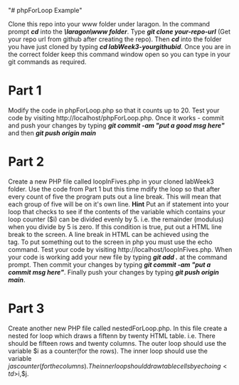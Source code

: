 "# phpForLoop Example" 

Clone this repo into your www folder under laragon. In the command prompt ***cd*** into the ***\laragon\www folder***. Type ***git clone your-repo-url*** (Get your repo url from github after creating the repo). Then ***cd*** into the folder you have just cloned by typing ***cd labWeek3-yourgithubid***. Once you are in the correct folder keep this command window open so you can type in your git commands as required.

# Part 1

Modify the code in phpForLoop.php so that it counts up to 20. Test your code by visiting http://localhost/phpForLoop.php. Once it works - commit and push your changes by typing ***git commit -am "put a good msg here"*** and then ***git push origin main***

# Part 2 

Create a new PHP file called loopInFives.php in your cloned labWeek3 folder. Use the code from Part 1 but this time mdify the loop so that after every count of five the program puts out a line break. This will mean that each group of five will be on it's own line. 
**Hint** Put an if statement into your loop that checks to see if the contents of the variable which contains your loop counter ($i) can be divided evenly by 5. i.e. the remainder (modulus) when you divide by 5 is zero. If this condition is true, put out a HTML line break to the screen. A line break in HTML can be achieved using the <BR> tag. To put something out to the screen in php you must use the echo command.
Test your code by visiting http://localhost/loopInFives.php. When your code is working add your new file by typing ***git add .*** at the command prompt. Then commit your changes by typing ***git commit -am "put a commit msg here"***. Finally push your changes by typing ***git push origin main***.

# Part 3

Create another new PHP file called nestedForLoop.php. In this file create a nested for loop which draws a fiftenn by twenty HTML table. i.e. There should be fifteen rows and twenty columns. The outer loop should use the variable $i as a counter(for the rows). The inner loop should use the variable $j as counter(for the columns). The inner loop should draw table cells by echoing <td>$i,$j</td>.
